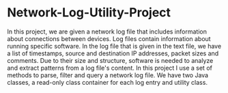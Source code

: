 # Network-Log-Utility-Project
 In this project, we are given a network log file that includes information about connections between devices. Log files contain information about running specific software.
 In the log file that is given in the text file, we have a list of timestamps, source and destination IP addresses, packet sizes and comments. Due to their size and structure,
 software is needed to analyze and extract patterns from a log file's content. In this project I use a set of methods to parse, filter and query a network log file.
 We have two Java classes, a read-only class container for each log entry and utility class.
